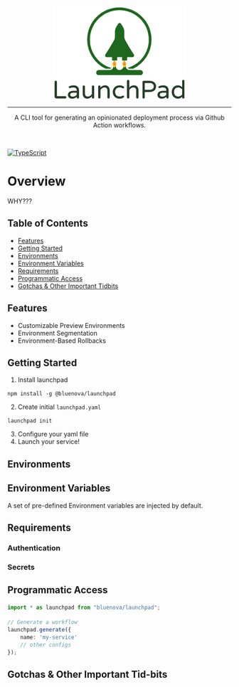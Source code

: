 <div>
    <p align="center">
        <img src="/logo.png" align="center" width="300" />
    </p>
    <hr>
    <p align="center">
       A CLI tool for generating an opinionated deployment process via Github Action workflows. 
    </p>
    <br>
</div>

[![TypeScript](https://img.shields.io/badge/%3C%2F%3E-TypeScript-%230074c1.svg)](http://www.typescriptlang.org/)

# Overview

WHY???

## Table of Contents

* [Features](#features)
* [Getting Started](#getting-started)
* [Environments](#environments)
* [Environment Variables](#environment-variables)
* [Requirements](#requirements)
* [Programmatic Access](#programmatic-access)
* [Gotchas & Other Important Tidbits](#gotchas--other-important-tid-bits)

## Features

* Customizable Preview Environments
* Environment Segmentation
* Environment-Based Rollbacks

## Getting Started

1. Install launchpad

```shell
npm install -g @bluenova/launchpad
```
2. Create initial `launchpad.yaml`
```shell
launchpad init
```
3. Configure your yaml file
4. Launch your service! 

## Environments 

## Environment Variables

A set of pre-defined Environment variables are injected by default.

## Requirements

### Authentication

### Secrets

## Programmatic Access

```typescript
import * as launchpad from "bluenova/launchpad";

// Generate a workflow
launchpad.generate({
    name: 'my-service'
    // other configs
});
```

## Gotchas & Other Important Tid-bits

